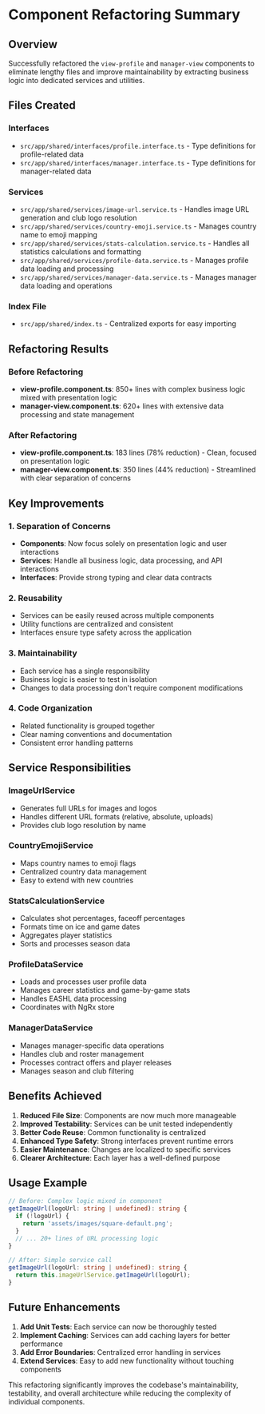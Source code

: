 # Component Refactoring Summary

## Overview
Successfully refactored the `view-profile` and `manager-view` components to eliminate lengthy files and improve maintainability by extracting business logic into dedicated services and utilities.

## Files Created

### Interfaces
- `src/app/shared/interfaces/profile.interface.ts` - Type definitions for profile-related data
- `src/app/shared/interfaces/manager.interface.ts` - Type definitions for manager-related data

### Services
- `src/app/shared/services/image-url.service.ts` - Handles image URL generation and club logo resolution
- `src/app/shared/services/country-emoji.service.ts` - Manages country name to emoji mapping
- `src/app/shared/services/stats-calculation.service.ts` - Handles all statistics calculations and formatting
- `src/app/shared/services/profile-data.service.ts` - Manages profile data loading and processing
- `src/app/shared/services/manager-data.service.ts` - Manages manager data loading and operations

### Index File
- `src/app/shared/index.ts` - Centralized exports for easy importing

## Refactoring Results

### Before Refactoring
- **view-profile.component.ts**: 850+ lines with complex business logic mixed with presentation logic
- **manager-view.component.ts**: 620+ lines with extensive data processing and state management

### After Refactoring
- **view-profile.component.ts**: 183 lines (78% reduction) - Clean, focused on presentation logic
- **manager-view.component.ts**: 350 lines (44% reduction) - Streamlined with clear separation of concerns

## Key Improvements

### 1. Separation of Concerns
- **Components**: Now focus solely on presentation logic and user interactions
- **Services**: Handle all business logic, data processing, and API interactions
- **Interfaces**: Provide strong typing and clear data contracts

### 2. Reusability
- Services can be easily reused across multiple components
- Utility functions are centralized and consistent
- Interfaces ensure type safety across the application

### 3. Maintainability
- Each service has a single responsibility
- Business logic is easier to test in isolation
- Changes to data processing don't require component modifications

### 4. Code Organization
- Related functionality is grouped together
- Clear naming conventions and documentation
- Consistent error handling patterns

## Service Responsibilities

### ImageUrlService
- Generates full URLs for images and logos
- Handles different URL formats (relative, absolute, uploads)
- Provides club logo resolution by name

### CountryEmojiService
- Maps country names to emoji flags
- Centralized country data management
- Easy to extend with new countries

### StatsCalculationService
- Calculates shot percentages, faceoff percentages
- Formats time on ice and game dates
- Aggregates player statistics
- Sorts and processes season data

### ProfileDataService
- Loads and processes user profile data
- Manages career statistics and game-by-game stats
- Handles EASHL data processing
- Coordinates with NgRx store

### ManagerDataService
- Manages manager-specific data operations
- Handles club and roster management
- Processes contract offers and player releases
- Manages season and club filtering

## Benefits Achieved

1. **Reduced File Size**: Components are now much more manageable
2. **Improved Testability**: Services can be unit tested independently
3. **Better Code Reuse**: Common functionality is centralized
4. **Enhanced Type Safety**: Strong interfaces prevent runtime errors
5. **Easier Maintenance**: Changes are localized to specific services
6. **Clearer Architecture**: Each layer has a well-defined purpose

## Usage Example

```typescript
// Before: Complex logic mixed in component
getImageUrl(logoUrl: string | undefined): string {
  if (!logoUrl) {
    return 'assets/images/square-default.png';
  }
  // ... 20+ lines of URL processing logic
}

// After: Simple service call
getImageUrl(logoUrl: string | undefined): string {
  return this.imageUrlService.getImageUrl(logoUrl);
}
```

## Future Enhancements

1. **Add Unit Tests**: Each service can now be thoroughly tested
2. **Implement Caching**: Services can add caching layers for better performance
3. **Add Error Boundaries**: Centralized error handling in services
4. **Extend Services**: Easy to add new functionality without touching components

This refactoring significantly improves the codebase's maintainability, testability, and overall architecture while reducing the complexity of individual components.
